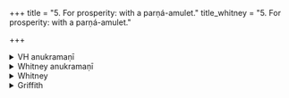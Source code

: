+++
title = "5. For prosperity: with a parṇá-amulet."
title_whitney = "5. For prosperity: with a parṇá-amulet."

+++

<details><summary>VH anukramaṇī</summary>

राष्ट्रस्य राजा राजकृतश्च।  
१-८ अथर्वा। सोमः। १ पुरोऽनुष्टुप् त्रिष्टुप्, २-३, ५-७ अनुष्टुप्, ४ त्रिष्टुप्, ८ विराडुरोबृहती।
</details>

<details><summary>Whitney anukramaṇī</summary>

[Atharvan.—aṣṭakam. sāumyam. ānuṣṭubham: 1. puro‘nuṣṭup triṣṭubh; 8. virāḍurobṛhatī.]
</details>



<details><summary>Whitney</summary>

### Comment
Found (except vs. 8) in Pāipp. iii. Used by Kāuś. (19. 22), with viii. 5 and x. 3, 6, to accompany the binding on of an amulet for general prosperity (tejobalāyurdhanādipuṣṭaye, comm.). And the comm. quotes it from Nakṣ. K. ⌊comm. should say śānti K.—Bloomfield⌋ as employed in a mahāśānti named ān̄girasī. ⌊In the prior draft, W. writes "For success of a king: with" etc. as title of this hymn. Its place in the collection, next after iii. 3 and 4, and its second vs., seem to justify that title.⌋


### Translations
Translated: Weber, xvii. 1 94; Griffith, i. 86; Bloomfield, 114, 331.—Vss. 6 and 7, Zimmer, p. 184, with comment.
</details>

<details><summary>Griffith</summary>

A King's address to an amulet which is to strengthen his authority
</details>
